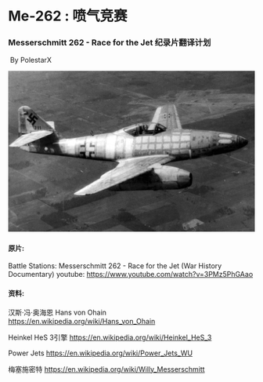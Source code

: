 # Me-262 : 喷气竞赛
### Messerschmitt 262 - Race for the Jet 纪录片翻译计划 

​																			By PolestarX

![Image result for Me-262](assets/Messerschmitt_Me_262_Schwable-1557763279835.jpg)

#### 原片:

Battle Stations: Messerschmitt 262 - Race for the Jet (War History Documentary)
youtube: https://www.youtube.com/watch?v=3PMz5PhGAao



#### 资料:

汉斯·冯·奥海恩 Hans von Ohain https://en.wikipedia.org/wiki/Hans_von_Ohain

Heinkel HeS 3引擎 https://en.wikipedia.org/wiki/Heinkel_HeS_3

Power Jets https://en.wikipedia.org/wiki/Power_Jets_WU

梅塞施密特 https://en.wikipedia.org/wiki/Willy_Messerschmitt


